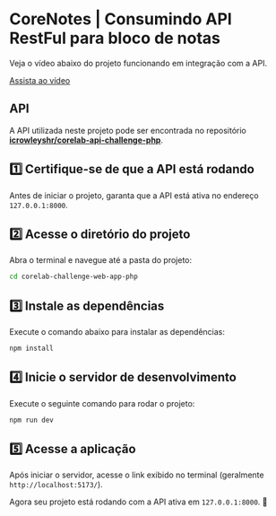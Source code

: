 # CoreNotes | Consumindo API RestFul para bloco de notas
Veja o vídeo abaixo do projeto funcionando em integração com a API.

[Assista ao vídeo](https://youtu.be/JCs5YL_hQLo)

## API

A API utilizada neste projeto pode ser encontrada no repositório [**icrowleyshr/corelab-api-challenge-php**](https://github.com/iCrowleySHR/corelab-api-challenge-php).


## 1️⃣ Certifique-se de que a API está rodando
Antes de iniciar o projeto, garanta que a API está ativa no endereço `127.0.0.1:8000`.

## 2️⃣ Acesse o diretório do projeto
Abra o terminal e navegue até a pasta do projeto:
```sh
cd corelab-challenge-web-app-php
```

## 3️⃣ Instale as dependências
Execute o comando abaixo para instalar as dependências:
```sh
npm install
```

## 4️⃣ Inicie o servidor de desenvolvimento
Execute o seguinte comando para rodar o projeto:
```sh
npm run dev
```

## 5️⃣ Acesse a aplicação
Após iniciar o servidor, acesse o link exibido no terminal (geralmente `http://localhost:5173/`).

Agora seu projeto está rodando com a API ativa em `127.0.0.1:8000`. 🚀

